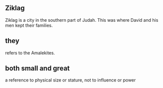 ## Ziklag ##

Ziklag is a city in the southern part of Judah. This was where David and his men kept their families.

## they ##

refers to the Amalekites.

## both small and great ##

a reference to physical size or stature, not to influence or power